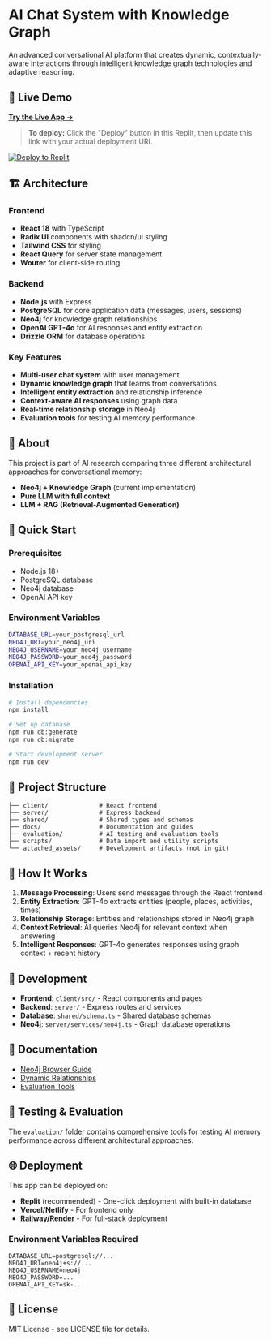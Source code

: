 # AI Chat System with Knowledge Graph

An advanced conversational AI platform that creates dynamic, contextually-aware interactions through intelligent knowledge graph technologies and adaptive reasoning.

## 🚀 Live Demo

**[Try the Live App →](https://your-app-name.replit.app)**

> **To deploy:** Click the "Deploy" button in this Replit, then update this link with your actual deployment URL

[![Deploy to Replit](https://img.shields.io/badge/Deploy%20to-Replit-orange?style=for-the-badge&logo=replit)](https://replit.com/@m7md2216/MUGNet)

## 🏗️ Architecture

### Frontend
- **React 18** with TypeScript
- **Radix UI** components with shadcn/ui styling
- **Tailwind CSS** for styling
- **React Query** for server state management
- **Wouter** for client-side routing

### Backend
- **Node.js** with Express
- **PostgreSQL** for core application data (messages, users, sessions)
- **Neo4j** for knowledge graph relationships
- **OpenAI GPT-4o** for AI responses and entity extraction
- **Drizzle ORM** for database operations

### Key Features
- **Multi-user chat system** with user management
- **Dynamic knowledge graph** that learns from conversations
- **Intelligent entity extraction** and relationship inference
- **Context-aware AI responses** using graph data
- **Real-time relationship storage** in Neo4j
- **Evaluation tools** for testing AI memory performance

## 📖 About

This project is part of AI research comparing three different architectural approaches for conversational memory:
- **Neo4j + Knowledge Graph** (current implementation)
- **Pure LLM with full context**
- **LLM + RAG (Retrieval-Augmented Generation)**

## 🚀 Quick Start

### Prerequisites
- Node.js 18+
- PostgreSQL database
- Neo4j database
- OpenAI API key

### Environment Variables
```bash
DATABASE_URL=your_postgresql_url
NEO4J_URI=your_neo4j_uri
NEO4J_USERNAME=your_neo4j_username
NEO4J_PASSWORD=your_neo4j_password
OPENAI_API_KEY=your_openai_api_key
```

### Installation
```bash
# Install dependencies
npm install

# Set up database
npm run db:generate
npm run db:migrate

# Start development server
npm run dev
```

## 📁 Project Structure

```
├── client/              # React frontend
├── server/              # Express backend
├── shared/              # Shared types and schemas
├── docs/                # Documentation and guides
├── evaluation/          # AI testing and evaluation tools
├── scripts/             # Data import and utility scripts
└── attached_assets/     # Development artifacts (not in git)
```

## 🧠 How It Works

1. **Message Processing**: Users send messages through the React frontend
2. **Entity Extraction**: GPT-4o extracts entities (people, places, activities, times)
3. **Relationship Storage**: Entities and relationships stored in Neo4j graph
4. **Context Retrieval**: AI queries Neo4j for relevant context when answering
5. **Intelligent Responses**: GPT-4o generates responses using graph context + recent history

## 🔧 Development

- **Frontend**: `client/src/` - React components and pages
- **Backend**: `server/` - Express routes and services
- **Database**: `shared/schema.ts` - Shared database schemas
- **Neo4j**: `server/services/neo4j.ts` - Graph database operations

## 📖 Documentation

- [Neo4j Browser Guide](docs/NEO4J_BROWSER_GUIDE.md)
- [Dynamic Relationships](docs/NEO4J_DYNAMIC_RELATIONSHIPS_GUIDE.md)
- [Evaluation Tools](docs/EVALUATION_TOOLS_README.md)

## 🧪 Testing & Evaluation

The `evaluation/` folder contains comprehensive tools for testing AI memory performance across different architectural approaches.

## 🌐 Deployment

This app can be deployed on:
- **Replit** (recommended) - One-click deployment with built-in database
- **Vercel/Netlify** - For frontend only
- **Railway/Render** - For full-stack deployment

### Environment Variables Required
```env
DATABASE_URL=postgresql://...
NEO4J_URI=neo4j+s://...
NEO4J_USERNAME=neo4j
NEO4J_PASSWORD=...
OPENAI_API_KEY=sk-...
```

## 📄 License

MIT License - see LICENSE file for details.